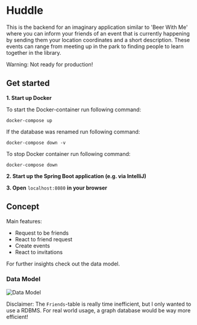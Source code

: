 # Huddle

This is the backend for an imaginary application similar to 'Beer With Me' where you can inform your friends of an event that is currently happening by sending them your location coordinates and a short description. These events can range from meeting up in the park to finding people to learn together in the library.

Warning: Not ready for production!

## Get started

**1. Start up Docker**

To start the Docker-container run following command:

```docker-compose up```

If the database was renamed run following command:

```docker-compose down -v```

To stop Docker container run following command:

```docker-compose down```

**2. Start up the Spring Boot application (e.g. via IntelliJ)**

**3. Open** `localhost:8080` **in your browser**
## Concept

Main features:
* Request to be friends
* React to friend request
* Create events
* React to invitations

For further insights check out the data model.

### Data Model

![Data Model](./assets/data_model.png)

Disclaimer: The `Friends`-table is really time inefficient, but I only wanted to use a RDBMS. For real world usage, a graph database would be way more efficient!